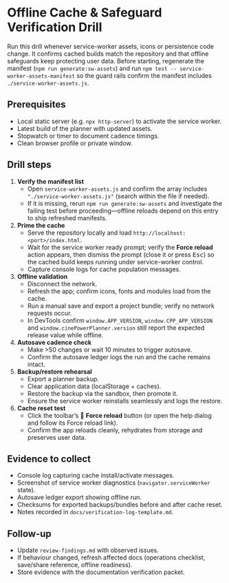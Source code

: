 # Offline Cache & Safeguard Verification Drill

Run this drill whenever service-worker assets, icons or persistence code change.
It confirms cached builds match the repository and that offline safeguards keep
protecting user data. Before starting, regenerate the manifest (`npm run generate:sw-assets`)
and run `npm test -- service-worker-assets-manifest` so the guard rails confirm the
manifest includes `./service-worker-assets.js`.

## Prerequisites

- Local static server (e.g. `npx http-server`) to activate the service worker.
- Latest build of the planner with updated assets.
- Stopwatch or timer to document cadence timings.
- Clean browser profile or private window.

## Drill steps

1. **Verify the manifest list**
   - Open `service-worker-assets.js` and confirm the array includes
     `"./service-worker-assets.js"` (search within the file if needed).
   - If it is missing, rerun `npm run generate:sw-assets` and investigate the
     failing test before proceeding—offline reloads depend on this entry to ship
     refreshed manifests.
2. **Prime the cache**
   - Serve the repository locally and load `http://localhost:<port>/index.html`.
   - Wait for the service worker ready prompt; verify the **Force reload** action
     appears, then dismiss the prompt (close it or press <kbd>Esc</kbd>) so the
     cached build keeps running under service-worker control.
   - Capture console logs for cache population messages.
3. **Offline validation**
   - Disconnect the network.
   - Refresh the app; confirm icons, fonts and modules load from the cache.
   - Run a manual save and export a project bundle; verify no network requests
     occur.
   - In DevTools confirm `window.APP_VERSION`, `window.CPP_APP_VERSION` and
     `window.cinePowerPlanner.version` still report the expected release value
     while offline.
4. **Autosave cadence check**
   - Make >50 changes or wait 10 minutes to trigger autosave.
   - Confirm the autosave ledger logs the run and the cache remains intact.
5. **Backup/restore rehearsal**
   - Export a planner backup.
   - Clear application data (localStorage + caches).
   - Restore the backup via the sandbox, then promote it.
   - Ensure the service worker reinstalls seamlessly and logs the restore.
6. **Cache reset test**
   - Click the toolbar’s 🔄 **Force reload** button (or open the help dialog and follow its Force reload link).
   - Confirm the app reloads cleanly, rehydrates from storage and preserves user
     data.

## Evidence to collect

- Console log capturing cache install/activate messages.
- Screenshot of service worker diagnostics (`navigator.serviceWorker` state).
- Autosave ledger export showing offline run.
- Checksums for exported backups/bundles before and after cache reset.
- Notes recorded in `docs/verification-log-template.md`.

## Follow-up

- Update `review-findings.md` with observed issues.
- If behaviour changed, refresh affected docs (operations checklist, save/share
  reference, offline readiness).
- Store evidence with the documentation verification packet.
